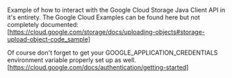

Example of how to interact with the Google Cloud Storage Java Client API in it's entirety.  The Google Cloud Examples can be found here but not completely documented: [https://cloud.google.com/storage/docs/uploading-objects#storage-upload-object-code_sample]

Of course don't forget to get your GOOGLE_APPLICATION_CREDENTIALS environment variable properly set up as well.
[https://cloud.google.com/docs/authentication/getting-started]
